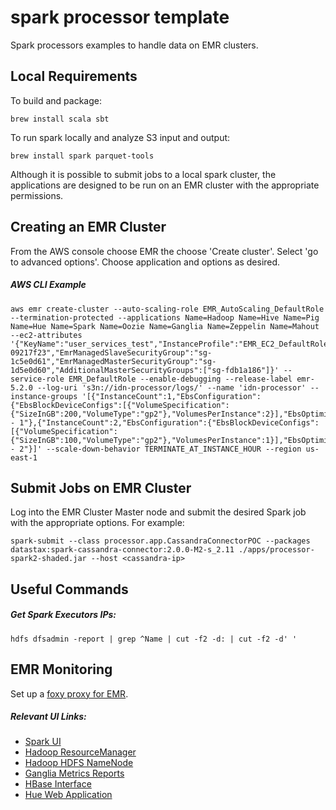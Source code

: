 # spark processor template
Spark processors examples to handle data on EMR clusters.
## Local Requirements
To build and package:
```
brew install scala sbt
```
To run spark locally and analyze S3 input and output:
```
brew install spark parquet-tools
```
Although it is possible to submit jobs to a local spark cluster, the applications are designed to be run on an EMR cluster with the appropriate permissions.

## Creating an EMR Cluster
From the AWS console choose EMR the choose 'Create cluster'. Select 'go to advanced options'.  Choose application and 
options as desired.
##### AWS CLI Example
```
aws emr create-cluster --auto-scaling-role EMR_AutoScaling_DefaultRole --termination-protected --applications Name=Hadoop Name=Hive Name=Pig Name=Hue Name=Spark Name=Oozie Name=Ganglia Name=Zeppelin Name=Mahout --ec2-attributes '{"KeyName":"user_services_test","InstanceProfile":"EMR_EC2_DefaultRole","SubnetId":"subnet-09217f23","EmrManagedSlaveSecurityGroup":"sg-1c5e0d61","EmrManagedMasterSecurityGroup":"sg-1d5e0d60","AdditionalMasterSecurityGroups":["sg-fdb1a186"]}' --service-role EMR_DefaultRole --enable-debugging --release-label emr-5.2.0 --log-uri 's3n://idn-processor/logs/' --name 'idn-processor' --instance-groups '[{"InstanceCount":1,"EbsConfiguration":{"EbsBlockDeviceConfigs":[{"VolumeSpecification":{"SizeInGB":200,"VolumeType":"gp2"},"VolumesPerInstance":2}],"EbsOptimized":true},"InstanceGroupType":"MASTER","InstanceType":"m4.4xlarge","Name":"Master - 1"},{"InstanceCount":2,"EbsConfiguration":{"EbsBlockDeviceConfigs":[{"VolumeSpecification":{"SizeInGB":100,"VolumeType":"gp2"},"VolumesPerInstance":1}],"EbsOptimized":true},"InstanceGroupType":"CORE","InstanceType":"m4.2xlarge","Name":"Core - 2"}]' --scale-down-behavior TERMINATE_AT_INSTANCE_HOUR --region us-east-1
```

## Submit Jobs on EMR Cluster
Log into the EMR Cluster Master node and submit the desired Spark job with the appropriate options.  For example:
```
spark-submit --class processor.app.CassandraConnectorPOC --packages datastax:spark-cassandra-connector:2.0.0-M2-s_2.11 ./apps/processor-spark2-shaded.jar --host <cassandra-ip>
```

## Useful Commands
##### Get Spark Executors IPs:
```
hdfs dfsadmin -report | grep ^Name | cut -f2 -d: | cut -f2 -d' '
```

## EMR Monitoring
Set up a [foxy proxy for EMR](http://docs.aws.amazon.com/ElasticMapReduce/latest/DeveloperGuide/emr-connect-master-node-proxy.html).
##### Relevant UI Links:
* [Spark UI](http://master-public-dns-name:18080/)
* [Hadoop ResourceManager](http://ec2-54-89-175-185.compute-1.amazonaws.com:9026/)
* [Hadoop HDFS NameNode](http://ec2-54-89-175-185.compute-1.amazonaws.com:9101/)
* [Ganglia Metrics Reports](http://ec2-54-89-175-185.compute-1.amazonaws.com/ganglia/)  
* [HBase Interface](http://ec2-54-89-175-185.compute-1.amazonaws.com:60010/master-status)
* [Hue Web Application](http://ec2-54-89-175-185.compute-1.amazonaws.com:8888/)
